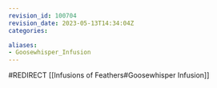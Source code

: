```yaml
---
revision_id: 100704
revision_date: 2023-05-13T14:34:04Z
categories:

aliases:
- Goosewhisper_Infusion
---
```


#REDIRECT [[Infusions of Feathers#Goosewhisper Infusion]]